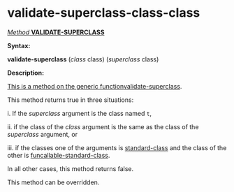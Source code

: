 validate-superclass-class-class
===============================

[*Method* **VALIDATE-SUPERCLASS**]()

**Syntax:**

**validate-superclass** (*class* class) (*superclass* class)

**Description:**

[This is a method on the generic function]()[validate-superclass](validate-superclass.md).

This method returns true in three situations:

i.  If the *superclass* argument is the class named `t`,

ii. if the class of the *class* argument is the same as the class of the *superclass* argument, or

iii. if the classes one of the arguments is [standard-class](class-standard-class.md) and the class of the other is [funcallable-standard-class](class-funcallable-standard-class.md).

In all other cases, this method returns false.

This method can be overridden.
